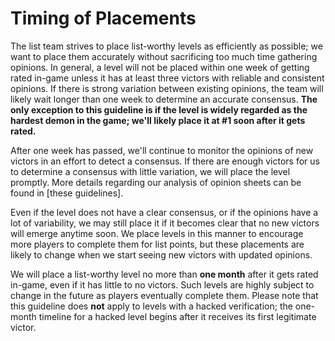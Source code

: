 <div class='panel fade js-scroll-anim' data-anim='fade'>

# Timing of Placements

The list team strives to place list-worthy levels as efficiently as possible; we want to place them accurately without sacrificing too much time gathering opinions. In general, a level will not be placed within one week of getting rated in-game unless it has at least three victors with reliable and consistent opinions. If there is strong variation between existing opinions, the team will likely wait longer than one week to determine an accurate consensus. **The only exception to this guideline is if the level is widely regarded as the hardest demon in the game; we'll likely place it at #1 soon after it gets rated.**

After one week has passed, we'll continue to monitor the opinions of new victors in an effort to detect a consensus. If there are enough victors for us to determine a consensus with little variation, we will place the level promptly. More details regarding our analysis of opinion sheets can be found in [these guidelines].

Even if the level does not have a clear consensus, or if the opinions have a lot of variability, we may still place it if it becomes clear that no new victors will emerge anytime soon. We place levels in this manner to encourage more players to complete them for list points, but these placements are likely to change when we start seeing new victors with updated opinions. 

We will place a list-worthy level no more than **one month** after it gets rated in-game, even if it has little to no victors. Such levels are highly subject to change in the future as players eventually complete them. Please note that this guideline does __not__ apply to levels with a hacked verification; the one-month timeline for a hacked level begins after it receives its first legitimate victor.

</div>
